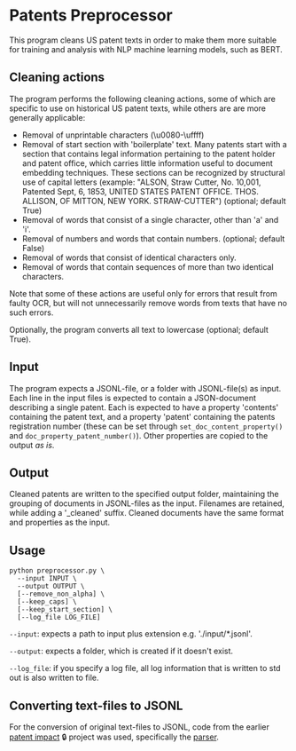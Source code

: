 # Patents Preprocessor

This program cleans US patent texts in order to make them more suitable for
training and analysis with NLP machine learning models, such as BERT.


## Cleaning actions
The program performs the following cleaning actions, some of which are specific
to use on historical US patent texts, while others are are more generally
applicable:

- Removal of unprintable characters (\u0080-\uffff)
- Removal of start section with 'boilerplate' text. Many patents start with
  a section that contains legal information pertaining to the patent holder and
  patent office, which carries little information useful to document embedding
  techniques. These sections can be recognized by structural use of capital
  letters (example: "ALSON, Straw Cutter, No. 10,001, Patented Sept, 6, 1853,
  UNITED STATES PATENT OFFICE. THOS. ALLISON, OF MITTON, NEW YORK. STRAW-CUTTER")
  (optional; default True)
- Removal of words that consist of a single character, other than 'a' and 'i'.
- Removal of numbers and words that contain numbers. (optional; default False)
- Removal of words that consist of identical characters only.
- Removal of words that contain sequences of more than two identical characters.

Note that some of these actions are useful only for errors that result from
faulty OCR, but will not unnecessarily remove words from texts that have no
such errors.

Optionally, the program converts all text to lowercase (optional; default True).

## Input
The program expects a JSONL-file, or a folder with JSONL-file(s) as input. Each
line in the input files is expected to contain a JSON-document describing a
single patent. Each is expected to have a property 'contents' containing the
patent text, and a property 'patent' containing the patents registration number
(these can be set through `set_doc_content_property()` and
`doc_property_patent_number()`). Other properties are copied to the output
_as is_.

## Output
Cleaned patents are written to the specified output folder, maintaining the
grouping of documents in JSONL-files as the input. Filenames are retained,
while adding a '_cleaned' suffix. Cleaned documents have the same format and
properties as the input.

## Usage
```
python preprocessor.py \
  --input INPUT \
  --output OUTPUT \
  [--remove_non_alpha] \
  [--keep_caps] \
  [--keep_start_section] \
  [--log_file LOG_FILE]
```
`--input`: expects a path to input plus extension e.g. './input/*.jsonl'.

`--output`: expects a folder, which is created if it doesn't exist.

`--log_file`: if you specify a log file, all log information that is written to
std out is also written to file.

## Converting text-files to JSONL
For the conversion of original text-files to JSONL, code from the earlier [patent impact](https://github.com/UtrechtUniversity/patent-impact)
&#128274; project was used, specifically the [parser](https://github.com/UtrechtUniversity/patent-impact/blob/main/production/01_parse.py).
